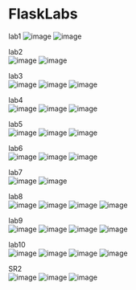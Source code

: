 # FlaskLabs
lab1
![image](screenshots/1.png?raw=true)
![image](screenshots/1-1.png?raw=true)


lab2 <br />
![image](screenshots/2-1.png?raw=true)
![image](screenshots/2-2.png?raw=true)


lab3 <br />
![image](screenshots/3-1.png?raw=true)
![image](screenshots/3-2.png?raw=true)
![image](screenshots/3-3.png?raw=true)

lab4 <br />
![image](screenshots/4-1.png?raw=true)
![image](screenshots/4-2.png?raw=true)
![image](screenshots/4-3.png?raw=true)

lab5 <br />
![image](screenshots/5-1.png?raw=true)
![image](screenshots/5-2.png?raw=true)
![image](screenshots/5-3.png?raw=true)

lab6 <br />
![image](screenshots/6-1.png?raw=true)
![image](screenshots/6-2.png?raw=true)
![image](screenshots/6-3.png?raw=true)

lab7 <br />
![image](screenshots/7-1.png?raw=true)
![image](screenshots/7-2.png?raw=true)

lab8 <br />
![image](screenshots/8-1.png?raw=true)
![image](screenshots/8-2.png?raw=true)
![image](screenshots/8-3.png?raw=true)
![image](screenshots/8-4.png?raw=true)

lab9 <br />
![image](screenshots/9-1.png?raw=true)
![image](screenshots/9-2.png?raw=true)
![image](screenshots/9-3.png?raw=true)
![image](screenshots/9-4.png?raw=true)

lab10 <br />
![image](screenshots/10-1.png?raw=true)
![image](screenshots/10-2.png?raw=true)
![image](screenshots/10-3.png?raw=true)
![image](screenshots/10-4.png?raw=true)

SR2 <br />
![image](screenshots/sr2-1.png?raw=true)
![image](screenshots/sr2-2.png?raw=true)
![image](screenshots/sr2-3.png?raw=true)
